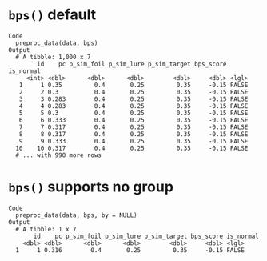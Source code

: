 # `bps()` default

    Code
      preproc_data(data, bps)
    Output
      # A tibble: 1,000 x 7
            id    pc p_sim_foil p_sim_lure p_sim_target bps_score is_normal
         <int> <dbl>      <dbl>      <dbl>        <dbl>     <dbl> <lgl>    
       1     1 0.35         0.4       0.25         0.35     -0.15 FALSE    
       2     2 0.3          0.4       0.25         0.35     -0.15 FALSE    
       3     3 0.283        0.4       0.25         0.35     -0.15 FALSE    
       4     4 0.283        0.4       0.25         0.35     -0.15 FALSE    
       5     5 0.3          0.4       0.25         0.35     -0.15 FALSE    
       6     6 0.333        0.4       0.25         0.35     -0.15 FALSE    
       7     7 0.317        0.4       0.25         0.35     -0.15 FALSE    
       8     8 0.317        0.4       0.25         0.35     -0.15 FALSE    
       9     9 0.333        0.4       0.25         0.35     -0.15 FALSE    
      10    10 0.317        0.4       0.25         0.35     -0.15 FALSE    
      # ... with 990 more rows

# `bps()` supports no group

    Code
      preproc_data(data, bps, by = NULL)
    Output
      # A tibble: 1 x 7
           id    pc p_sim_foil p_sim_lure p_sim_target bps_score is_normal
        <dbl> <dbl>      <dbl>      <dbl>        <dbl>     <dbl> <lgl>    
      1     1 0.316        0.4       0.25         0.35     -0.15 FALSE    

